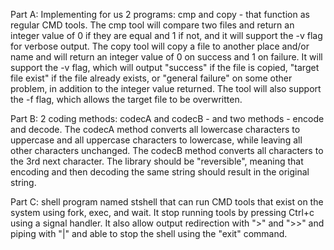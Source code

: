 Part A: Implementing for us 2 programs: cmp and copy - that function as regular CMD tools. 
The cmp tool will compare two files and return an integer value of 0 if they are equal and 1 if not, and it will support the -v flag for verbose output. 
The copy tool will copy a file to another place and/or name and will return an integer value of 0 on success and 1 on failure. It will support the -v flag, which will output "success" if the file is copied, "target file exist" if the file already exists, or "general failure" on some other problem, in addition to the integer value returned. The tool will also support the -f flag, which allows the target file to be overwritten.

Part B: 2 coding methods: codecA and codecB - and two methods - encode and decode. 
The codecA method converts all lowercase characters to uppercase and all uppercase characters to lowercase, while leaving all other characters unchanged. 
The codecB method converts all characters to the 3rd next character. The library should be "reversible", meaning that encoding and then decoding the same string should result in the original string.

Part C: shell program named stshell that can run CMD tools that exist on the system using fork, exec, and wait. It stop running tools by pressing Ctrl+c using a signal handler. It also allow output redirection with ">" and ">>" and piping with "|" and able to stop the shell using the "exit" command.

